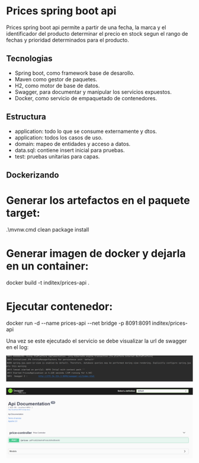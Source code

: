 # Prices spring boot api 

Prices spring boot api permite a partir de una fecha, la marca y el identificador del producto determinar el precio en
stock segun el rango de fechas y prioridad determinados para el producto.

## Tecnologias

- Spring boot, como framework base de desarollo.
- Maven como gestor de paquetes.
- H2, como motor de base de datos.
- Swagger, para documentar y manipular los servicios expuestos.
- Docker, como servicio de empaquetado de contenedores.

## Estructura

- application: todo lo que se consume externamente y dtos.
- application: todos los casos de uso.
- domain: mapeo de entidades y acceso a datos.
- data.sql: contiene insert inicial para pruebas.
- test: pruebas unitarias para capas.

## Dockerizando 

# Generar los artefactos en el paquete target:

.\mvnw.cmd clean package install

# Generar imagen de docker y dejarla en un container:

  docker build -t inditex/prices-api .

# Ejecutar contenedor:

  docker run -d  --name prices-api  --net bridge  -p 8091:8091  inditex/prices-api

Una vez se este ejecutado el servicio se debe visualizar la url de swagger en el log:

![img.png](documents/log.png)

![img_1.png](documents/swagger.png)